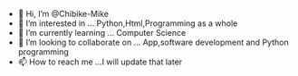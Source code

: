 - 👋 Hi, I’m @Chibike-Mike
- 👀 I’m interested in ... Python,Html,Programming as a whole
- 🌱 I’m currently learning ... Computer Science
- 💞️ I’m looking to collaborate on ... App,software development and Python programming
- 📫 How to reach me ...I will update that later

<!---
Chibike-Mike/Chibike-Mike is a ✨ special ✨ repository because its `README.md` (this file) appears on your GitHub profile.
You can click the Preview link to take a look at your changes.
--->
